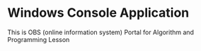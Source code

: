 # Windows Console Application 

This is OBS (online information system) Portal for Algorithm and Programming Lesson

